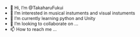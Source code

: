- 👋 Hi, I’m @TakaharuFukui
- 👀 I’m interested in musical instuments and visual instuments
- 🌱 I’m currently learning python and Unity
- 💞️ I’m looking to collaborate on ...
- 📫 How to reach me ...

<!---
TakaharuFukui/TakaharuFukui is a ✨ special ✨ repository because its `README.md` (this file) appears on your GitHub profile.
You can click the Preview link to take a look at your changes.
--->
